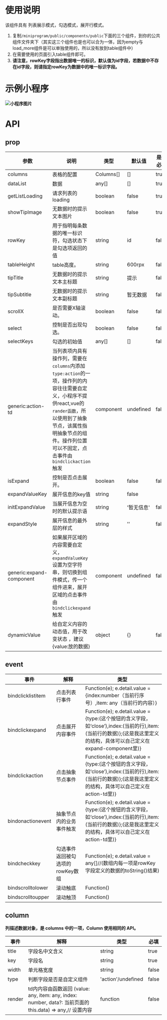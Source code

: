 # 使用说明

该组件具有 列表展示模式，勾选模式，展开行模式。
1. 复制`/miniprogram/public/components/public`下面的三个组件，到你的公共组件文件夹下（其实这三个组件也是也可以合为一体，因为empty与load_more组件是可以单独使用的，所以没有放到table组件中）
2. 在需要使用的页面引入table组件即可。
3. <b>请注意，rowKey字段指出数据唯一的标识，默认值为id字段，若数据中不存在id字段，则请指定rowKey为数据中的唯一标识字段。<b/>

# 示例小程序
![小程序图片](https://mmbiz.qpic.cn/mmbiz_jpg/NNDgcXA2O90eRXGPicjGqcvetdnNgk8icDpnBcxoEtEwSQgibXmib0LnB2icLYGtGlW5NE30N1fn4M0f165MkxcicoOg/0?wx_fmt=jpeg)

# API

## prop

| 参数 | 说明 | 类型 | 默认值 | 是否必填 |
|-----|-----|-----|-----|-----|
|columns|	表格的配置	| Columns[] | [] | true |
|dataList|	数据	| any[] | [] |	true |
|getListLoading|	请求列表的loading 	| boolean | false| true |
|showTipImage|	无数据时的提示文本图片	| boolean | false| true |
|rowKey|	用于指明每条数据的唯一标识符，勾选状态下是勾选项返回的值	| string | id | false |
|tableHeight| table高度。|string| 600rpx |false |
|tipTitle|	无数据时的提示文本主标题   | string | 提示 | false |
|tipSubtitle|	无数据时的提示文本副标题 	| string |  暂无数据| false |
|scrollX|	是否需要X轴滚动。	| boolean | false| false |
|select|	控制是否出现勾选。 	| boolean | false| false |
|selectKeys|	勾选的初始值 	| any[] | []| false |
|generic:action-td|	当列表项内具有操作列，需要在`columns`内添加`type:action`的一项，操作列的内容往往需要自定义，小程序不提供react,vue的`rander函数`，所以使用到了抽象节点，该属性指明抽象节点的组件。操作列位置可以不固定，点击事件由`bindclickaction`触发	| component |undefined | false |
|isExpand|	控制是否点击展开。 	| boolean | false|false |
|expandValueKey|	展开信息的key值 	| string | false |
|initExpandValue|	当展开信息为空时的默认提示语 	| string | '暂无信息' |false |
|expandStyle|	 展开信息的最外层的样式	| string | ''|false |
|generic:expand-component| 如果展开区域的内容需要自定义，`expandValueKey`设置为空字符串，则切换到组件模式，传一个组件进来，展开区域的点击事件由`bindclickexpand`触发	| component | undefined |false |
|dynamicValue|	给自定义内容的动态值，用于改变状态 ，建议{value:放的数据}	| object | {} |false |
  
  
## event

|事件 | 解释| 类型|
|-----|-----|-----|
|bindclicklistitem| 点击列表行事件  |Function(e);  e.detail.value = {index:number（当前行序号）,item: any（当前行的内容）}|  
|bindclickexpand| 点击展开内容事件  |Function(e); e.detail.value = {type:(这个按钮的含义字段，如‘close’),index:(当前的行),item:(当前行的数据)};(这是我这里定义的结构，具体可以自己定义在expand-component里)}|  
|bindclickaction| 点击抽象节点事件 |Function(e); e.detail.value = {type:(这个按钮的含义字段，如‘close’),index:(当前的行),item:(当前行的数据)};(这是我这里定义的结构，具体可以自己定义在action-td里)}|  
|bindonactionevent| 抽象节点内的业务事件触发 |Function(e); e.detail.value = {type:(这个按钮的含义字段，如‘close’),index:(当前的行),item:(当前行的数据)};(这是我这里定义的结构，具体可以自己定义在action-td里)}|  
|bindcheckkey| 勾选事件 返回被勾选项的rowKey数组 |Function(e); e.detail.value = any[]//(数组内每一项是rowKey字段定义的数据的toString()结果)|  
|bindscrolltolower| 滚动触底 | Function() |  
|bindscrolltoupper| 滚动触顶 | Function() |

## column  
列描述数据对象，是 columns 中的一项，Column 使用相同的 API。
    
|事件 | 解释| 类型| 必填|  
|-----|-----|-----|-----|
|title|字段名中文含义|string| true|
|key|字段名|string| true|
|width|单元格宽度|string| false|
|type|判断字段是否是自定义组件|'action'/undefined | false|
|render|td内内容由函数返回 (value: any, item: any, index: number, data?: 当前页面的this.data) => any,// 设置内容|function| false|
